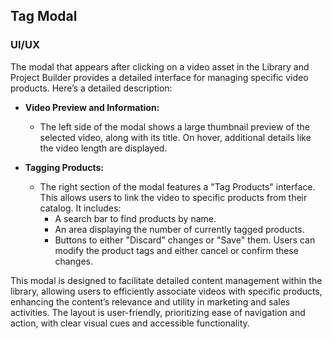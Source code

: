 ## Tag Modal

### UI/UX

The modal that appears after clicking on a video asset in the Library and Project Builder provides a detailed interface for managing specific video products. Here’s a detailed description:

- **Video Preview and Information:**
    - The left side of the modal shows a large thumbnail preview of the selected video, along with its title. On hover, additional details like the video length are displayed.

- **Tagging Products:**
    - The right section of the modal features a "Tag Products" interface. This allows users to link the video to specific products from their catalog. It includes:
        - A search bar to find products by name.
        - An area displaying the number of currently tagged products.
        - Buttons to either "Discard" changes or "Save" them. Users can modify the product tags and either cancel or confirm these changes.

This modal is designed to facilitate detailed content management within the library, allowing users to efficiently associate videos with specific products, enhancing the content’s relevance and utility in marketing and sales activities. The layout is user-friendly, prioritizing ease of navigation and action, with clear visual cues and accessible functionality.